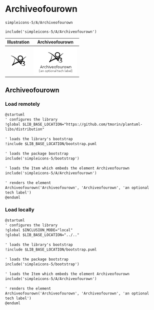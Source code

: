# Archiveofourown


```text
simpleicons-5/A/Archiveofourown
```

```text
include('simpleicons-5/A/Archiveofourown')
```



| Illustration | Archiveofourown |
| :---: | :---: |
| ![illustration for Illustration](../../simpleicons-5/A/Archiveofourown.png) | ![illustration for Archiveofourown](../../simpleicons-5/A/Archiveofourown.Local.png) |




## Archiveofourown

### Load remotely
```plantuml
@startuml
' configures the library
!global $LIB_BASE_LOCATION="https://github.com/tmorin/plantuml-libs/distribution"

' loads the library's bootstrap
!include $LIB_BASE_LOCATION/bootstrap.puml

' loads the package bootstrap
include('simpleicons-5/bootstrap')

' loads the Item which embeds the element Archiveofourown
include('simpleicons-5/A/Archiveofourown')

' renders the element
Archiveofourown('Archiveofourown', 'Archiveofourown', 'an optional tech label')
@enduml
```

### Load locally
```plantuml
@startuml
' configures the library
!global $INCLUSION_MODE="local"
!global $LIB_BASE_LOCATION="../.."

' loads the library's bootstrap
!include $LIB_BASE_LOCATION/bootstrap.puml

' loads the package bootstrap
include('simpleicons-5/bootstrap')

' loads the Item which embeds the element Archiveofourown
include('simpleicons-5/A/Archiveofourown')

' renders the element
Archiveofourown('Archiveofourown', 'Archiveofourown', 'an optional tech label')
@enduml
```

